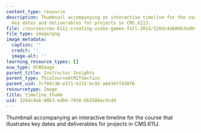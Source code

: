 ```yaml
---
content_type: resource
description: Thumbnail accompanying an interactive timeline for the course that illustrates
  key dates and deliverables for projects in CMS.611J.
file: /courses/cms-611j-creating-video-games-fall-2014/326dc4a680b3edb67958bb3386ac9cdd_timeline_thumb.png
file_type: image/png
image_metadata:
  caption: ''
  credit: ''
  image-alt: ''
learning_resource_types: []
ocw_type: OCWImage
parent_title: Instructor Insights
parent_type: ThisCourseAtMITSection
parent_uid: 7cf88c38-e571-6315-bc92-a6436ff438f6
resourcetype: Image
title: timeline_thumb
uid: 326dc4a6-80b3-edb6-7958-bb3386ac9cdd
---
```

Thumbnail accompanying an interactive timeline for the course that illustrates key dates and deliverables for projects in CMS.611J.

